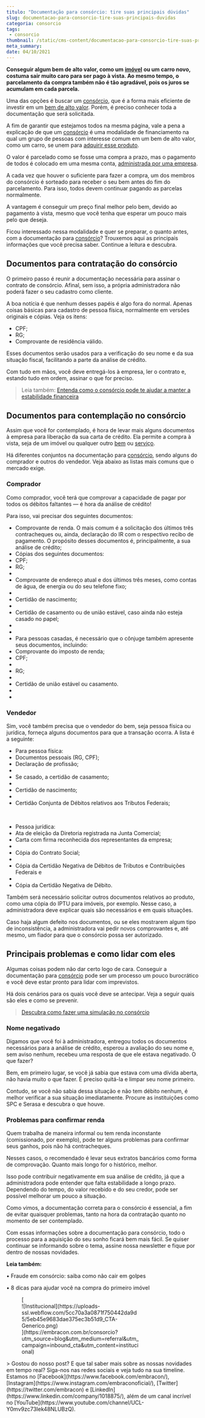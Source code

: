 ```yaml
---
titulo: "Documentação para consórcio: tire suas principais dúvidas"
slug: documentacao-para-consorcio-tire-suas-principais-duvidas
categoria: consorcio
tags:
 - consorcio
thumbnail: /static/cms-content/documentacao-para-consorcio-tire-suas-principais-duvidas.jpg
meta_summary: 
date: 04/10/2021
---
```

**Conseguir algum bem de alto valor, como um** [**imóvel**](https://www.embracon.com.br/consorcio-de-imoveis) **ou um carro novo, costuma sair muito caro para ser pago à vista. Ao mesmo tempo, o parcelamento da compra também não é tão agradável, pois os juros se acumulam em cada parcela.**

Uma das opções é buscar um [consórcio](https://www.embracon.com.br/blog/o-que-e-e-como-funciona-o-consorcio-em-andamento), que é a forma mais eficiente de investir em um [bem de alto valor](https://www.embracon.com.br/blog/vai-construir-uma-casa-descubra-quanto-vai-custar). Porém, é preciso conhecer toda a documentação que será solicitada.

A fim de garantir que estejamos todos na mesma página, vale a pena a explicação de que um [consórcio](https://www.embracon.com.br/conhecaoconsorcio/o-que-e-consorcio) é uma modalidade de financiamento na qual um grupo de pessoas com interesse comum em um bem de alto valor, como um carro, se unem para [adquirir esse produto](https://www.embracon.com.br/blog/quero-comprar-uma-casa-ou-carro-com-consorcio-por-onde-comecar).

O valor é parcelado como se fosse uma compra a prazo, mas o pagamento de todos é colocado em uma mesma conta, [administrada por uma empresa](https://www.embracon.com.br/a-embracon).

A cada vez que houver o suficiente para fazer a compra, um dos membros do consórcio é sorteado para receber o seu bem antes do fim do parcelamento. Para isso, todos devem continuar pagando as parcelas normalmente.

A vantagem é conseguir um preço final melhor pelo bem, devido ao pagamento à vista, mesmo que você tenha que esperar um pouco mais pelo que deseja.

Ficou interessado nessa modalidade e quer se preparar, o quanto antes, com a documentação para [consórcio](https://www.embracon.com.br/blog/sabe-a-diferenca-entre-consorcio-e-financiamento-a-gente-te-conta)? Trouxemos aqui as principais informações que você precisa saber. Continue a leitura e descubra.

Documentos para contratação do consórcio
----------------------------------------

O primeiro passo é reunir a documentação necessária para assinar o contrato de consórcio. Afinal, sem isso, a própria administradora não poderá fazer o seu cadastro como cliente.

A boa notícia é que nenhum desses papéis é algo fora do normal. Apenas coisas básicas para cadastro de pessoa física, normalmente em versões originais e cópias. Veja os itens:

- CPF;
- RG;
- Comprovante de residência válido.

Esses documentos serão usados para a verificação do seu nome e da sua situação fiscal, facilitando a parte da análise de crédito.

Com tudo em mãos, você deve entregá-los à empresa, ler o contrato e, estando tudo em ordem, assinar o que for preciso.

> Leia também: [Entenda como o consórcio pode te ajudar a manter a estabilidade financeira](https://www.embracon.com.br/blog/entenda-como-o-consorcio-pode-te-ajudar-a-manter-a-estabilidade-financeira)

Documentos para contemplação no consórcio
-----------------------------------------

Assim que você for contemplado, é hora de levar mais alguns documentos à empresa para liberação da sua carta de crédito. Ela permite a compra à vista, seja de um imóvel ou qualquer outro [bem](https://www.embracon.com.br/consorcio-de-carros) ou [serviço](https://www.embracon.com.br/consorcio-servicos).

Há diferentes conjuntos na documentação para [consórcio](https://www.embracon.com.br/blog/entenda-a-importancia-de-fazer-uma-simulacao-antes-de-contratar-um-consorcio), sendo alguns do comprador e outros do vendedor. Veja abaixo as listas mais comuns que o mercado exige.

### Comprador

Como comprador, você terá que comprovar a capacidade de pagar por todos os débitos faltantes — é hora da análise de crédito!

Para isso, vai precisar dos seguintes documentos:

- Comprovante de renda. O mais comum é a solicitação dos últimos três contracheques ou, ainda, declaração do IR com o respectivo recibo de pagamento. O propósito desses documentos é, principalmente, a sua análise de crédito;
- Cópias dos seguintes documentos:
- CPF;
- RG;
- 
- Comprovante de endereço atual e dos últimos três meses, como contas de água, de energia ou do seu telefone fixo;
- 
- Certidão de nascimento;
- 
- Certidão de casamento ou de união estável, caso ainda não esteja casado no papel;
- 
- 
- Para pessoas casadas, é necessário que o cônjuge também apresente seus documentos, incluindo:
- Comprovante do imposto de renda;
- CPF;
- 
- RG;
- 
- Certidão de união estável ou casamento.
- 
- 

### Vendedor

Sim, você também precisa que o vendedor do bem, seja pessoa física ou jurídica, forneça alguns documentos para que a transação ocorra. A lista é a seguinte:

- Para pessoa física:
- Documentos pessoais (RG, CPF);
- Declaração de profissão;
- 
- Se casado, a certidão de casamento;
- 
- Certidão de nascimento;
- 
- Certidão Conjunta de Débitos relativos aos Tributos Federais;

‍

- Pessoa jurídica:
- Ata de eleição da Diretoria registrada na Junta Comercial;
- Carta com firma reconhecida dos representantes da empresa;
- 
- Cópia do Contrato Social;
- 
- Cópia da Certidão Negativa de Débitos de Tributos e Contribuições Federais e
- 
- Cópia da Certidão Negativa de Débito.

Também será necessário solicitar outros documentos relativos ao produto, como uma cópia do IPTU para imóveis, por exemplo. Nesse caso, a administradora deve explicar quais são necessários e em quais situações.

Caso haja algum defeito nos documentos, ou se eles mostrarem algum tipo de inconsistência, a administradora vai pedir novos comprovantes e, até mesmo, um fiador para que o consórcio possa ser autorizado.

Principais problemas e como lidar com eles
------------------------------------------

Algumas coisas podem não dar certo logo de cara. Conseguir a documentação para [consórcio](https://www.embracon.com.br/blog/quanto-preciso-pagar-para-fazer-um-consorcio) pode ser um processo um pouco burocrático e você deve estar pronto para lidar com imprevistos.

Há dois cenários para os quais você deve se antecipar. Veja a seguir quais são eles e como se prevenir.

> [Descubra como fazer uma simulação no consórcio](https://www.embracon.com.br/blog/descubra-como-fazer-uma-simulacao-no-consorcio)

### Nome negativado

Digamos que você foi à administradora, entregou todos os documentos necessários para a análise de crédito, esperou a avaliação do seu nome e, sem aviso nenhum, recebeu uma resposta de que ele estava negativado. O que fazer?

Bem, em primeiro lugar, se você já sabia que estava com uma dívida aberta, não havia muito o que fazer. É preciso quitá-la e limpar seu nome primeiro.

Contudo, se você não sabia dessa situação e não tem débito nenhum, é melhor verificar a sua situação imediatamente. Procure as instituições como SPC e Serasa e descubra o que houve.

### Problemas para confirmar renda

Quem trabalha de maneira informal ou tem renda inconstante (comissionado, por exemplo), pode ter alguns problemas para confirmar seus ganhos, pois não há contracheques.

Nesses casos, o recomendado é levar seus extratos bancários como forma de comprovação. Quanto mais longo for o histórico, melhor.

Isso pode contribuir negativamente em sua análise de crédito, já que a administradora pode entender que falta estabilidade a longo prazo. Dependendo do tempo, do valor recebido e do seu credor, pode ser possível melhorar um pouco a situação.

Como vimos, a documentação correta para o consórcio é essencial, a fim de evitar quaisquer problemas, tanto na hora da contratação quanto no momento de ser contemplado.

Com essas informações sobre a documentação para consórcio, todo o processo para a aquisição do seu sonho ficará bem mais fácil. Se quiser continuar se informando sobre o tema, assine nossa newsletter e fique por dentro de nossas novidades.

**Leia também:**

• Fraude em consórcio: saiba como não cair em golpes

• 8 dicas para ajudar você na compra do primeiro imóvel

<figure class="w-richtext-figure-type-image w-richtext-align-center" style="max-width:310px">[<div>![Institucional](https://uploads-ssl.webflow.com/5cc70a3a0871f750442da9d5/5eb45e9683dae375ec3b51d9_CTA-Generico.png)</div>](https://embracon.com.br/consorcio?utm_source=blog&utm_medium=referral&utm_campaign=inbound_cta&utm_content=institucional)</figure>> Gostou do nosso post? E que tal saber mais sobre as nossas novidades em tempo real? Siga-nos nas redes sociais e veja tudo na sua timeline. Estamos no [Facebook](https://www.facebook.com/embracon/), [Instagram](https://www.instagram.com/embraconoficial/), [Twitter](https://twitter.com/embracon) e [LinkedIn](https://www.linkedin.com/company/1018875/), além de um canal incrível no [YouTube](https://www.youtube.com/channel/UCL-Y0mv9zc73Iek48NLUBzQ).
